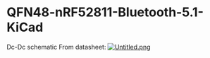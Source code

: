 # QFN48-nRF52811-Bluetooth-5.1-KiCad

Dc-Dc schematic From datasheet: [![Untitled.png](https://i.postimg.cc/6qh7fCR8/Untitled.png)](https://postimg.cc/PvPrtpSH)
